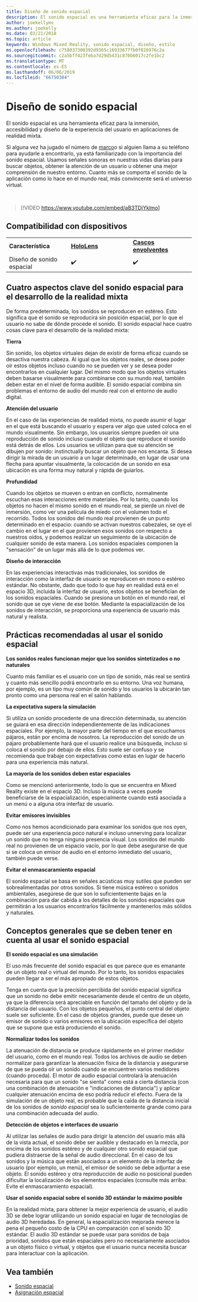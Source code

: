 ```yaml
---
title: Diseño de sonido espacial
description: El sonido espacial es una herramienta eficaz para la inmersión, accesibilidad y diseño de la experiencia del usuario en aplicaciones de realidad mixta.
author: joekellyms
ms.author: joekelly
ms.date: 03/21/2018
ms.topic: article
keywords: Windows Mixed Reality, sonido espacial, diseño, estilo
ms.openlocfilehash: c758037300392d9365c16933677fb0f026976c2a
ms.sourcegitcommit: c2a5bff423feba7d29d5431c870b6017c2fe1bc2
ms.translationtype: MT
ms.contentlocale: es-ES
ms.lasthandoff: 06/06/2019
ms.locfileid: "66750304"
---
```

# <a name="spatial-sound-design"></a>Diseño de sonido espacial

El sonido espacial es una herramienta eficaz para la inmersión, accesibilidad y diseño de la experiencia del usuario en aplicaciones de realidad mixta.

Si alguna vez ha jugado el número de [marco](https://en.wikipedia.org/wiki/Marco_Polo_(game))o si alguien llama a su teléfono para ayudarle a encontrarlo, ya está familiarizado con la importancia del sonido espacial. Usamos señales sonoras en nuestras vidas diarias para buscar objetos, obtener la atención de un usuario u obtener una mejor comprensión de nuestro entorno. Cuanto más se comporta el sonido de la aplicación como lo hace en el mundo real, más convincente será el universo virtual.

<br>

> [!VIDEO https://www.youtube.com/embed/aB3TDjYklmo]

## <a name="device-support"></a>Compatibilidad con dispositivos

<table>
    <colgroup>
    <col width="33%" />
    <col width="33%" />
    <col width="33%" />
    </colgroup>
    <tr>
        <td><strong>Característica</strong></td>
        <td><a href="hololens-hardware-details.md"><strong>HoloLens</strong></a></td>
        <td><a href="immersive-headset-hardware-details.md"><strong>Cascos envolventes</strong></a></td>
    </tr>
     <tr>
        <td>Diseño de sonido espacial</td>
        <td>✔️</td>
        <td>✔️</td>
    </tr>
</table>


## <a name="four-key-things-spatial-sound-does-for-mixed-reality-development"></a>Cuatro aspectos clave del sonido espacial para el desarrollo de la realidad mixta

De forma predeterminada, los sonidos se reproducen en estéreo. Esto significa que el sonido se reproducirá sin posición espacial, por lo que el usuario no sabe de dónde procede el sonido. El sonido espacial hace cuatro cosas clave para el desarrollo de la realidad mixta:

**Tierra**

Sin sonido, los objetos virtuales dejan de existir de forma eficaz cuando se desactiva nuestra cabeza. Al igual que los objetos reales, se desea poder oír estos objetos incluso cuando no se pueden ver y se desea poder encontrarlos en cualquier lugar. Del mismo modo que los objetos virtuales deben basarse visualmente para combinarse con su mundo real, también deben estar en el nivel de forma audible. El sonido espacial combina sin problemas el entorno de audio del mundo real con el entorno de audio digital.

**Atención del usuario**

En el caso de las experiencias de realidad mixta, no puede asumir el lugar en el que está buscando el usuario y espera ver algo que usted coloca en el mundo visualmente. Sin embargo, los usuarios siempre pueden oír una reproducción de sonido incluso cuando el objeto que reproduce el sonido está detrás de ellos. Los usuarios se utilizan para que su atención se dibujen por sonido: instinctually buscar un objeto que nos encanta. Si desea dirigir la mirada de un usuario a un lugar determinado, en lugar de usar una flecha para apuntar visualmente, la colocación de un sonido en esa ubicación es una forma muy natural y rápida de guiarlos.

**Profundidad**

Cuando los objetos se mueven o entran en conflicto, normalmente escuchan esas interacciones entre materiales. Por lo tanto, cuando los objetos no hacen el mismo sonido en el mundo real, se pierde un nivel de inmersión, como ver una película de miedo con el volumen todo el recorrido. Todos los sonidos del mundo real provienen de un punto determinado en el espacio: cuando se activan nuestros cabezales, se oye el cambio en el lugar en el que provienen esos sonidos con respecto a nuestros oídos, y podemos realizar un seguimiento de la ubicación de cualquier sonido de esta manera. Los sonidos espaciales componen la "sensación" de un lugar más allá de lo que podemos ver.

**Diseño de interacción**

En las experiencias interactivas más tradicionales, los sonidos de interacción como la interfaz de usuario se reproducen en mono o estéreo estándar. No obstante, dado que todo lo que hay en realidad está en el espacio 3D, incluida la interfaz de usuario, estos objetos se benefician de los sonidos espaciales. Cuando se presiona un botón en el mundo real, el sonido que se oye viene de ese botón. Mediante la espacialización de los sonidos de interacción, se proporciona una experiencia de usuario más natural y realista.

## <a name="best-practices-when-using-spatial-sound"></a>Prácticas recomendadas al usar el sonido espacial

**Los sonidos reales funcionan mejor que los sonidos sintetizados o no naturales**

Cuanto más familiar es el usuario con un tipo de sonido, más real se sentirá y cuanto más sencillo podrá encontrarlo en su entorno. Una voz humana, por ejemplo, es un tipo muy común de sonido y los usuarios la ubicarán tan pronto como una persona real en el salón hablando.

**La expectativa supera la simulación**

Si utiliza un sonido procedente de una dirección determinada, su atención se guiará en esa dirección independientemente de las indicaciones espaciales. Por ejemplo, la mayor parte del tiempo en el que escuchamos pájaros, están por encima de nosotros. La reproducción del sonido de un pájaro probablemente hará que el usuario realice una búsqueda, incluso si coloca el sonido por debajo de ellos. Esto suele ser confuso y se recomienda que trabaje con expectativas como estas en lugar de hacerlo para una experiencia más natural.

**La mayoría de los sonidos deben estar espaciales**

Como se mencionó anteriormente, todo lo que se encuentra en Mixed Reality existe en el espacio 3D. Incluso la música a veces puede beneficiarse de la espacialización, especialmente cuando está asociada a un menú o a alguna otra interfaz de usuario.

**Evitar emisores invisibles**

Como nos hemos acondicionado para examinar los sonidos que nos oyen, puede ser una experiencia poco natural e incluso unnerving para localizar un sonido que no tenga ninguna presencia visual. Los sonidos del mundo real no provienen de un espacio vacío, por lo que debe asegurarse de que si se coloca un emisor de audio en el entorno inmediato del usuario, también puede verse.

**Evitar el enmascaramiento espacial**

El sonido espacial se basa en señales acústicas muy sutiles que pueden ser sobrealimentadas por otros sonidos. Si tiene música estéreo o sonidos ambientales, asegúrese de que son lo suficientemente bajas en la combinación para dar cabida a los detalles de los sonidos espaciales que permitirán a los usuarios encontrarlos fácilmente y mantenerlos más sólidos y naturales.

## <a name="general-concepts-to-keep-in-mind-when-using-spatial-sound"></a>Conceptos generales que se deben tener en cuenta al usar el sonido espacial

**El sonido espacial es una simulación**

El uso más frecuente del sonido espacial es que parece que es emanante de un objeto real o virtual del mundo. Por lo tanto, los sonidos espaciales pueden llegar a ser el más apropiado de estos objetos.

Tenga en cuenta que la precisión percibida del sonido espacial significa que un sonido no debe emitir necesariamente desde el centro de un objeto, ya que la diferencia será apreciable en función del tamaño del objeto y de la distancia del usuario. Con los objetos pequeños, el punto central del objeto suele ser suficiente. En el caso de objetos grandes, puede que desee un emisor de sonido o varios emisores en la ubicación específica del objeto que se supone que está produciendo el sonido.

**Normalizar todos los sonidos**

La atenuación de distancia se produce rápidamente en el primer medidor del usuario, como en el mundo real. Todos los archivos de audio se deben normalizar para garantizar la atenuación física de la distancia y asegurarse de que se pueda oír un sonido cuando se encuentren varios medidores (cuando proceda). El motor de audio espacial controlará la atenuación necesaria para que un sonido "se sienta" como está a cierta distancia (con una combinación de atenuación e "indicaciones de distancia") y aplicar cualquier atenuación encima de eso podría reducir el efecto. Fuera de la simulación de un objeto real, es probable que la caída de la distancia inicial de los sonidos de *sonido espacial* sea lo suficientemente grande como para una combinación adecuada del audio.

**Detección de objetos e interfaces de usuario**

Al utilizar las señales de audio para dirigir la atención del usuario más allá de la vista actual, el sonido debe ser audible y destacado en la mezcla, por encima de los sonidos estéreo y de cualquier otro sonido espacial que pudiera distraerse de la señal de audio direccional. En el caso de los sonidos y la música que están asociados a un elemento de la interfaz de usuario (por ejemplo, un menú), el emisor de sonido se debe adjuntar a ese objeto. El sonido estéreo y otra reproducción de audio no posicional pueden dificultar la localización de los elementos espaciales (consulte más arriba: Evite el enmascaramiento espacial).

**Usar el sonido espacial sobre el sonido 3D estándar lo máximo posible**

En la realidad mixta, para obtener la mejor experiencia de usuario, el audio 3D se debe lograr utilizando un sonido espacial en lugar de tecnologías de audio 3D heredadas. En general, la espacialización mejorada merece la pena el pequeño costo de la CPU en comparación con el sonido 3D estándar. El audio 3D estándar se puede usar para sonidos de baja prioridad, sonidos que están espaciales pero no necesariamente asociados a un objeto físico o virtual, y objetos que el usuario nunca necesita buscar para interactuar con la aplicación.

## <a name="see-also"></a>Vea también
* [Sonido espacial](spatial-sound.md)
* [Asignación espacial](spatial-mapping.md)
